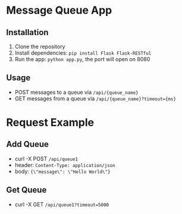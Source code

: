 # Message Queue App

## Installation
1. Clone the repository
2. Install dependencies: `pip install Flask Flask-RESTful`
3. Run the app: `python app.py`, the port will open on 8080


## Usage
- POST messages to a queue via `/api/{queue_name}`
- GET messages from a queue via `/api/{queue_name}?timeout={ms}`

# Request Example
## Add Queue
- curl -X POST `/api/queue1` 
- header: `Content-Type: application/json`
- body: `{\"message\": \"Hello World\"}`
## Get Queue
- curl -X GET `/api/queue1?timeout=5000`
